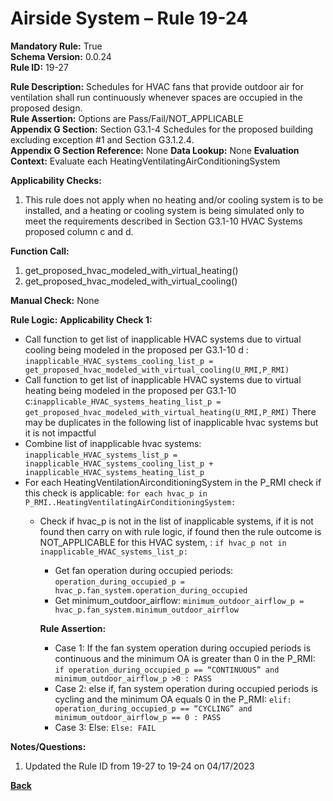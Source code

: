 # Airside System – Rule 19-24  
**Mandatory Rule:** True  
**Schema Version:** 0.0.24   
**Rule ID:** 19-27   
 
**Rule Description:** Schedules for HVAC fans that provide outdoor air for ventilation shall run continuously whenever spaces are occupied in the proposed design.  
**Rule Assertion:** Options are Pass/Fail/NOT_APPLICABLE                                            
**Appendix G Section:**  Section G3.1-4 Schedules for the proposed building excluding exception #1 and Section G3.1.2.4.   
**Appendix G Section Reference:**  None
**Data Lookup:** None 
**Evaluation Context:** Evaluate each HeatingVentilatingAirConditioningSystem  

**Applicability Checks:** 

1. This rule does not apply when no heating and/or cooling system is to be installed, and a heating or cooling system is being simulated only to meet the requirements described in Section G3.1-10 HVAC Systems proposed column c and d.
 
**Function Call:** 

1. get_proposed_hvac_modeled_with_virtual_heating()
2. get_proposed_hvac_modeled_with_virtual_cooling()

**Manual Check:** None  

**Rule Logic:**
**Applicability Check 1:** 
- Call function to get list of inapplicable HVAC systems due to virtual cooling being modeled in the proposed per G3.1-10 d : `inapplicable_HVAC_systems_cooling_list_p = get_proposed_hvac_modeled_with_virtual_cooling(U_RMI,P_RMI)`
- Call function to get list of inapplicable HVAC systems due to virtual heating being modeled in the proposed per G3.1-10 c:`inapplicable_HVAC_systems_heating_list_p = get_proposed_hvac_modeled_with_virtual_heating(U_RMI,P_RMI)`
There may be duplicates in the following list of inapplicable hvac systems but it is not impactful
- Combine list of inapplicable hvac systems: `inapplicable_HVAC_systems_list_p = inapplicable_HVAC_systems_cooling_list_p + inapplicable_HVAC_systems_heating_list_p`
- For each HeatingVentilationAirconditioningSystem in the P_RMI check if this check is applicable: `for each hvac_p in P_RMI..HeatingVentilatingAirConditioningSystem:`
    - Check if hvac_p is not in the list of inapplicable systems, if it is not found then carry on with rule logic, if found then the rule outcome is NOT_APPLICABLE for this HVAC system, : `if hvac_p not in inapplicable_HVAC_systems_list_p:`   
        - Get fan operation during occupied periods: `operation_during_occupied_p = hvac_p.fan_system.operation_during_occupied`  
        - Get minimum_outdoor_airflow: `minimum_outdoor_airflow_p = hvac_p.fan_system.minimum_outdoor_airflow`  

        **Rule Assertion:**
        - Case 1: If the fan system operation during occupied periods is continuous and the minimum OA is greater than 0 in the P_RMI: `if operation_during_occupied_p == “CONTINUOUS” and minimum_outdoor_airflow_p >0 : PASS`  
        - Case 2: else if, fan system operation during occupied periods is cycling and the minimum OA equals 0 in the P_RMI: `elif: operation_during_occupied_p == “CYCLING” and minimum_outdoor_airflow_p == 0 : PASS`  
        - Case 3: Else: `Else: FAIL`  

**Notes/Questions:**
1. Updated the Rule ID from 19-27 to 19-24 on 04/17/2023

**[Back](../_toc.md)**
